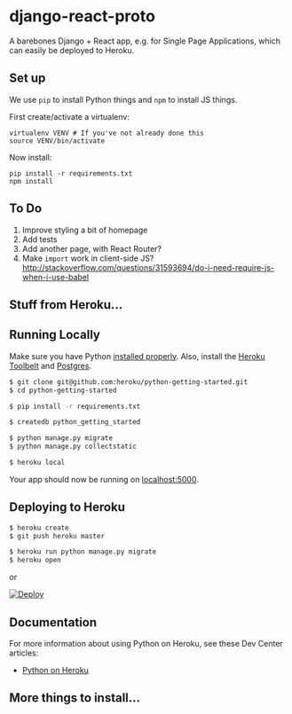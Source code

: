 # django-react-proto

A barebones Django + React app, e.g. for Single Page Applications, which can easily be deployed to Heroku.


## Set up

We use `pip` to install Python things and `npm` to install JS things.

First create/activate a virtualenv:

    virtualenv VENV # If you've not already done this
    source VENV/bin/activate

Now install:

    pip install -r requirements.txt
    npm install


## To Do

1. Improve styling a bit of homepage
1. Add tests
1. Add another page, with React Router?
1. Make `import` work in client-side JS? http://stackoverflow.com/questions/31593694/do-i-need-require-js-when-i-use-babel


## Stuff from Heroku...

## Running Locally

Make sure you have Python [installed properly](http://install.python-guide.org).  Also, install the [Heroku Toolbelt](https://toolbelt.heroku.com/) and [Postgres](https://devcenter.heroku.com/articles/heroku-postgresql#local-setup).

```sh
$ git clone git@github.com:heroku/python-getting-started.git
$ cd python-getting-started

$ pip install -r requirements.txt

$ createdb python_getting_started

$ python manage.py migrate
$ python manage.py collectstatic

$ heroku local
```

Your app should now be running on [localhost:5000](http://localhost:5000/).

## Deploying to Heroku

```sh
$ heroku create
$ git push heroku master

$ heroku run python manage.py migrate
$ heroku open
```
or

[![Deploy](https://www.herokucdn.com/deploy/button.png)](https://heroku.com/deploy)

## Documentation

For more information about using Python on Heroku, see these Dev Center articles:

- [Python on Heroku](https://devcenter.heroku.com/categories/python)

## More things to install...

